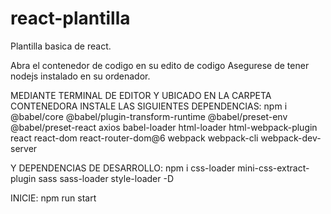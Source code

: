 # react-plantilla
Plantilla basica de react.

Abra el contenedor de codigo en su edito de codigo
Asegurese de tener nodejs instalado en su ordenador.

MEDIANTE TERMINAL DE EDITOR Y UBICADO EN LA CARPETA CONTENEDORA
INSTALE LAS SIGUIENTES DEPENDENCIAS:
npm i @babel/core @babel/plugin-transform-runtime @babel/preset-env @babel/preset-react axios babel-loader html-loader html-webpack-plugin react react-dom react-router-dom@6 webpack webpack-cli webpack-dev-server

Y DEPENDENCIAS DE DESARROLLO:
npm i css-loader mini-css-extract-plugin sass sass-loader style-loader -D
  
INICIE:
npm run start
